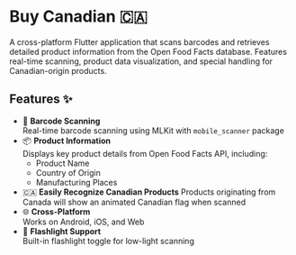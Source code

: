 # Buy Canadian 🇨🇦

A cross-platform Flutter application that scans barcodes and retrieves detailed product information from the Open Food Facts database. Features real-time scanning, product data visualization, and special handling for Canadian-origin products.

## Features ✨

- 📸 **Barcode Scanning**  
  Real-time barcode scanning using MLKit with `mobile_scanner` package
- 📦 **Product Information**  
  Displays key product details from Open Food Facts API, including:
  - Product Name
  - Country of Origin
  - Manufacturing Places
- 🇨🇦 **Easily Recognize Canadian Products**
  Products originating from Canada will show an animated Canadian flag when scanned
- 🌐 **Cross-Platform**  
  Works on Android, iOS, and Web
- 🔦 **Flashlight Support**  
  Built-in flashlight toggle for low-light scanning

